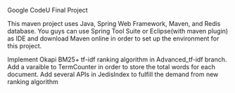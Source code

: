 Google CodeU Final Project

This maven project uses Java, Spring Web Framework, Maven, and Redis database. You guys can use Spring Tool Suite or Eclipse(with maven plugin) as IDE and download Maven online in order to set up the environment for this project.

Implement Okapi BM25+ tf-idf ranking algorithm in Advanced_tf-idf branch.
Add a varaible to TermCounter in order to store the total words for each document.
Add several APIs in JedisIndex to fulfill the demand from new ranking algorithm
